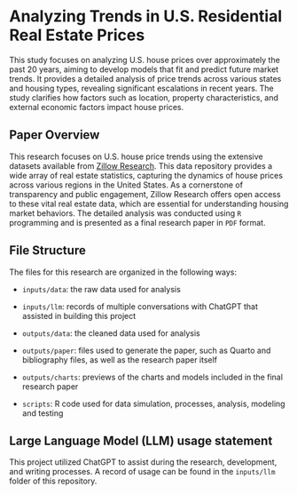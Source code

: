 # Analyzing Trends in U.S. Residential Real Estate Prices

This study focuses on analyzing U.S. house prices over approximately the past 20 years, aiming to develop models that fit and predict future market trends. It provides a detailed analysis of price trends across various states and housing types, revealing significant escalations in recent years. The study clarifies how factors such as location, property characteristics, and external economic factors impact house prices.

## Paper Overview

This research focuses on U.S. house price trends using the extensive datasets available from [Zillow Research](https://www.zillow.com/research/data/). This data repository provides a wide array of real estate statistics, capturing the dynamics of house prices across various regions in the United States. As a cornerstone of transparency and public engagement, Zillow Research offers open access to these vital real estate data, which are essential for understanding housing market behaviors. The detailed analysis was conducted using `R` programming and is presented as a final research paper in `PDF` format.

## File Structure

The files for this research are organized in the following ways:

-   `inputs/data`: the raw data used for analysis

-   `inputs/llm`: records of multiple conversations with ChatGPT that assisted in building this project

-   `outputs/data`: the cleaned data used for analysis

-   `outputs/paper`: files used to generate the paper, such as Quarto and bibliography files, as well as the research paper itself

-   `outputs/charts`: previews of the charts and models included in the final research paper

-   `scripts`: R code used for data simulation, processes, analysis, modeling and testing

## Large Language Model (LLM) usage statement

This project utilized ChatGPT to assist during the research, development, and writing processes. A record of usage can be found in the `inputs/llm` folder of this repository.
